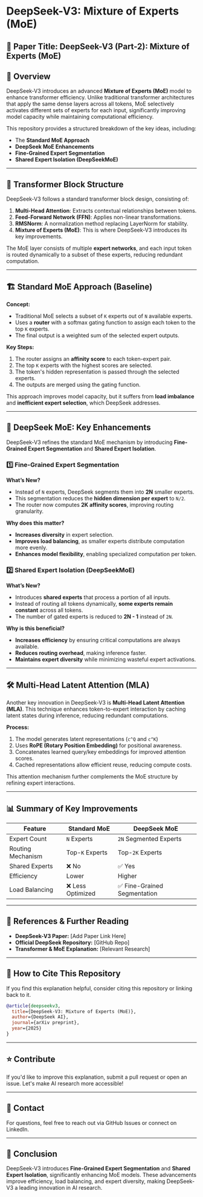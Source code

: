# DeepSeek-V3: Mixture of Experts (MoE)

## 📜 Paper Title: **DeepSeek-V3 (Part-2): Mixture of Experts (MoE)**

## 📌 Overview
DeepSeek-V3 introduces an advanced **Mixture of Experts (MoE)** model to enhance transformer efficiency. Unlike traditional transformer architectures that apply the same dense layers across all tokens, MoE selectively activates different sets of experts for each input, significantly improving model capacity while maintaining computational efficiency.

This repository provides a structured breakdown of the key ideas, including:
- The **Standard MoE Approach**
- **DeepSeek MoE Enhancements**
- **Fine-Grained Expert Segmentation**
- **Shared Expert Isolation (DeepSeekMoE)**

---

## 🔎 Transformer Block Structure
DeepSeek-V3 follows a standard transformer block design, consisting of:
1. **Multi-Head Attention**: Extracts contextual relationships between tokens.
2. **Feed-Forward Network (FFN)**: Applies non-linear transformations.
3. **RMSNorm**: A normalization method replacing LayerNorm for stability.
4. **Mixture of Experts (MoE)**: This is where DeepSeek-V3 introduces its key improvements.

The MoE layer consists of multiple **expert networks**, and each input token is routed dynamically to a subset of these experts, reducing redundant computation.

---

## 🏗️ Standard MoE Approach (Baseline)
**Concept:**
- Traditional MoE selects a subset of `K` experts out of `N` available experts.
- Uses a **router** with a softmax gating function to assign each token to the top `K` experts.
- The final output is a weighted sum of the selected expert outputs.

**Key Steps:**
1. The router assigns an **affinity score** to each token-expert pair.
2. The top `K` experts with the highest scores are selected.
3. The token's hidden representation is passed through the selected experts.
4. The outputs are merged using the gating function.

This approach improves model capacity, but it suffers from **load imbalance** and **inefficient expert selection**, which DeepSeek addresses.

---

## 🚀 DeepSeek MoE: Key Enhancements
DeepSeek-V3 refines the standard MoE mechanism by introducing **Fine-Grained Expert Segmentation** and **Shared Expert Isolation**.

### 1️⃣ Fine-Grained Expert Segmentation
**What’s New?**
- Instead of `N` experts, DeepSeek segments them into **2N** smaller experts.
- This segmentation reduces the **hidden dimension per expert** to `N/2`.
- The router now computes **2K affinity scores**, improving routing granularity.

**Why does this matter?**
- **Increases diversity** in expert selection.
- **Improves load balancing**, as smaller experts distribute computation more evenly.
- **Enhances model flexibility**, enabling specialized computation per token.

### 2️⃣ Shared Expert Isolation (DeepSeekMoE)
**What’s New?**
- Introduces **shared experts** that process a portion of all inputs.
- Instead of routing all tokens dynamically, **some experts remain constant** across all tokens.
- The number of gated experts is reduced to **2N - 1** instead of `2N`.

**Why is this beneficial?**
- **Increases efficiency** by ensuring critical computations are always available.
- **Reduces routing overhead**, making inference faster.
- **Maintains expert diversity** while minimizing wasteful expert activations.

---

## 🛠️ Multi-Head Latent Attention (MLA)
Another key innovation in DeepSeek-V3 is **Multi-Head Latent Attention (MLA)**. This technique enhances token-to-expert interaction by caching latent states during inference, reducing redundant computations.

**Process:**
1. The model generates latent representations (`c^Q` and `c^K`)
2. Uses **RoPE (Rotary Position Embedding)** for positional awareness.
3. Concatenates learned query/key embeddings for improved attention scores.
4. Cached representations allow efficient reuse, reducing compute costs.

This attention mechanism further complements the MoE structure by refining expert interactions.

---

## 📊 Summary of Key Improvements
| Feature | Standard MoE | DeepSeek MoE |
|---------|-------------|-------------|
| Expert Count | `N` Experts | `2N` Segmented Experts |
| Routing Mechanism | Top-`K` Experts | Top-`2K` Experts |
| Shared Experts | ❌ No | ✅ Yes |
| Efficiency | Lower | Higher |
| Load Balancing | ❌ Less Optimized | ✅ Fine-Grained Segmentation |

---

## 🔗 References & Further Reading
- **DeepSeek-V3 Paper:** [Add Paper Link Here]
- **Official DeepSeek Repository:** [GitHub Repo]
- **Transformer & MoE Explanation:** [Relevant Research]

---

## 📌 How to Cite This Repository
If you find this explanation helpful, consider citing this repository or linking back to it.

```bibtex
@article{deepseekv3,
  title={DeepSeek-V3: Mixture of Experts (MoE)},
  author={DeepSeek AI},
  journal={arXiv preprint},
  year={2025}
}
```

---

## ⭐ Contribute
If you'd like to improve this explanation, submit a pull request or open an issue. Let's make AI research more accessible!

---

## 📧 Contact
For questions, feel free to reach out via GitHub Issues or connect on LinkedIn.

---

## 🚀 Conclusion
DeepSeek-V3 introduces **Fine-Grained Expert Segmentation** and **Shared Expert Isolation**, significantly enhancing MoE models. These advancements improve efficiency, load balancing, and expert diversity, making DeepSeek-V3 a leading innovation in AI research.

